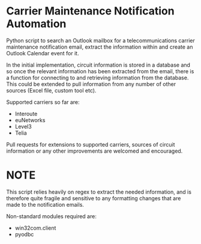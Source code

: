 # Carrier Maintenance Notification Automation
Python script to search an Outlook mailbox for a telecommunications carrier maintenance notification email, extract the information within and create an Outlook Calendar event for it.

In the initial implementation, circuit information is stored in a database and so once the relevant information has been extracted from the email, there is a function for connecting to and retrieving information from the database.  This could be extended to pull information from any number of other sources (Excel file, custom tool etc).  

Supported carriers so far are:

* Interoute
* euNetworks
* Level3
* Telia

Pull requests for extensions to supported carriers, sources of circuit information or any other improvements are welcomed and encouraged.

# NOTE
This script relies heavily on regex to extract the needed information, and is therefore quite fragile and sensitive to any formatting changes that are made to the notification emails. 

Non-standard modules required are:
* win32com.client
* pyodbc
